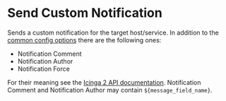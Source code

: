 # Send Custom Notification

Sends a custom notification for the target host/service. In addition to the
[common config options](07-common-config-options.md) there are the following
ones:

* Notification Comment
* Notification Author
* Notification Force

For their meaning see the [Icinga 2 API documentation](https://www.icinga.com/docs/icinga2/latest/doc/12-icinga2-api/#send-custom-notification).
Notification Comment and Notification Author may contain `${message_field_name}`.
